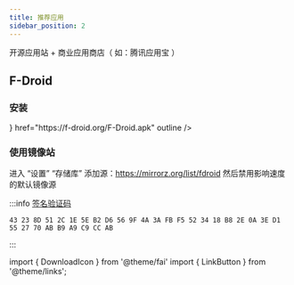```yaml
---
title: 推荐应用
sidebar_position: 2
---
```


开源应用站 + 商业应用商店（ 如：腾讯应用宝 ）

## F-Droid

### 安装

<p>
<LinkButton name="官方下载" icon={<DownloadIcon/>} href="https://f-droid.org/F-Droid.apk" outline />
&nbsp;
<LinkButton icon name="镜像站" outline href="https://mirrorz.org/app/F-Droid" />
</p>

### 使用镜像站

进入 “设置” “存储库” 添加源：https://mirrorz.org/list/fdroid 然后禁用影响速度的默认镜像源

:::info [签名验证码](https://f-droid.org/repo)

    43 23 8D 51 2C 1E 5E B2 D6 56 9F 4A 3A FB F5 52 34 18 B8 2E 0A 3E D1 55 27 70 AB B9 A9 C9 CC AB

:::

import { DownloadIcon } from '@theme/fai'
import { LinkButton } from '@theme/links';
